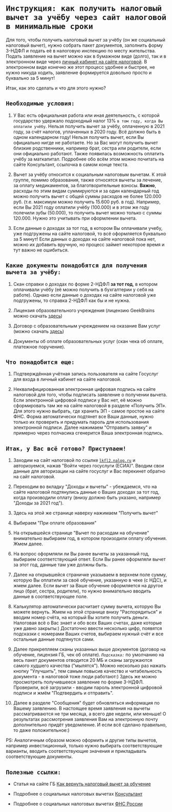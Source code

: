 # `Инструкция: как получить налоговый вычет за учёбу через сайт налоговой в минимальные сроки`

Для того, чтобы получить налоговый вычет за учёбу (он же социальный налоговый вычет), нужно собрать пакет документов, заполнить форму 3-НДФЛ и подать её в налоговую инспекцию по месту жительства. Подать заявление на вычет можно как в бумажном виде (долго), так и в электронном виде через [личный кабинет на сайте налоговой](https://lkfl2.nalog.ru). В электронном виде конечно же этот процесс удобнее и быстрее, не нужно никуда ходить, заявление формируется довольно просто и буквально за 5 минут!

Итак, как это сделать и что для этого нужно?

## `Необходимые условия:`

1. У Вас есть официальная работа или иная деятельность, с которой государство удержало подоходный налог 13% `в том году, когда Вы оплатили учёбу`. Нельзя получить вычет за учёбу, оплаченную в 2021 году, за счёт налогов, уплаченных в 2020 году. Всё должно быть в одном календарном году! Нельзя получить вычет, если Вы официально нигде не работаете. Но за Вас могут получить вычет близкие родственники, например брат, сестра или родители, если они официально работают. Также появилась возможность оплатить учёбу за маткапитал. Подробнее обо всём этом можно почитать на сайте Консультант, ссылочка в самом конце текста.

2. Вычет за учёбу относится к социальным налоговым вычетам. К этой группе, помимо образования, также относятся вычеты за лечение, за оплату медикаментов, за благотворительные взносы. **Важно**, расходы по этим видам суммируются и за один календарный год можно получить вычет с общей суммы расходов не более 120.000 руб. (т.е. максимум можно получить 15.600 руб. в год). Например, если Вы 2021 году оплатили учёбу (100.000) и в этом же году полечили зубы (50.000), то получить вычет можно только с суммы 120.000. Нужно это учитывать при оформлении вычета.

3. Если данные о доходах за тот год, в котором Вы оплачивали учебу, уже подгружены на сайте налоговой, то всё оформляется буквально за 5 минут! Если данных о доходах на сайте налоговой пока нет, можно их добавить вручную, но процесс займет некоторое время и тут важно не ошибиться.

## `Какие документы понадобятся для получения вычета за учёбу:`

1. Скан справки о доходах по форме 2-НДФЛ **за тот год**, в котором оплачивали учёбу (её можно получить в бухгалтерии у себя на работе). Однако если данные о доходах на сайте налоговой уже подгружены, то справка 2-НДФЛ как бы и не нужна.

2. Лицензия образовательного учреждения (лицензию GeekBrains можно скачать  [здесь](https://gb.ru/license.pdf?_ga=2.263305420.1171250578.1648136947-247855642.1644549909))

3. Договор с образовательным учреждением на оказание Вам услуг (можно скачать  [здесь](https://gbcdn.mrgcdn.ru/uploads/staticpage/366/asset/87f50e846f6c1335b9224adaea81c791.pdf))

4. Документы об оплате образовательных услуг (скан чека об оплате, платежное поручение). 

## `Что понадобится еще:`

1. Подтверждённая учётная запись пользователя на сайте Госуслуг для входа в личный кабинет на сайте налоговой.

2. Неквалифицированная электронная цифровая подпись на сайте налоговой для того, чтобы подписать заявление о получении вычета. Если электронной цифровой подписи у Вас нет, её можно сформировать там же на сайте налоговой в разделе «Получить ЭП». Для этого нужно выбрать, где хранить ЭП - самое простое на сайте ФНС. Форма автоматически подтянет все Ваши данные, нужно только их проверить и придумать пароль для использования электронной подписи. Далее нажимаем "Отправить заявку" и примерно через полчасика сгенерится Ваша электронная подпись. 

## `Итак, у Вас всё готово? Приступаем!`

1. Заходим на сайт налоговой по ссылке [`lkfl2.nalog.ru`](https://lkfl2.nalog.ru) и авторизуемся, нажав "Войти через госуслуги (ЕСИА)". Вводим свои данные для авторизации на сайте госуслуг и Вас перекинет обратно на сайт налоговой.

2. Переходим во вкладку "Доходы и вычеты" - убеждаемся, что на сайте налоговой подтянулись данные о Ваших доходах за тот год, когда производили оплату (внизу должно быть указано, например "Доходы за 2021 год"). 

3. Здесь на этой же странице наверху нажимаем "Получить вычет"

4. Выбираем "При оплате образования"

5. На открывшейся странице "Вычет по расходам на обучение" внимательно выбираем год, в котором произодили оплату обучения. Жмем далее.

6. На вопрос оформляли ли Вы ранее вычеты за указанный год, выбираем соответствующий ответ. Если Вы ранее оформляли вычет за этот год, данные там уже должны быть.

7. Далее на открывшейся страничке указываем в верхнем поле сумму, которую Вы оплатили за своё обучение, указанную в чеке (с НДС), и жмем далее. Если вычет за Ваше обучение оформляется на другое лицо (брат, сестра, родители), то нужно внимательно вводить данные в соответствующее поле.

8. Калькулятор автоматически расчитает сумму вычета, которую Вы можете вернуть. Жмем на этой странице внизу "Распорядиться" и вводим номер счёта, на который Вы хотите получить деньги. Налоговая всё о Вас знает и обо всех Ваших счетах, даже которые уже давно закрыты:) Достаточно ввести несколько цифр, появятся подсказки с номерами Ваших счетов, выбираем нужный счёт и все остальные данные подтянутся сами.

9. Далее прикрепляем сканы указанных выше документов (договор на обучение, лицензия ГБ, чек об оплате). *`Подсказка:`* по умолчанию на весь пакет документов отводится 20 МБ и сканы загружаются самого худшего качества ("мылятся"). Можно несколько раз нажать кнопку "Улучшить", тем самым повысив качество и читабельность документа - в налоговой тоже люди работают:) Здесь же можно просмотреть получившееся заявление по форме 3-НДФЛ. Проверили, всё загрузили - вводим пароль электронной цифровой подписи и жмём "Подтвердить и отправить".

10. Далее в разделе "Сообщения" будет обновляться информация по Вашему заявлению. В настоящее время заявления на вычеты рассматриваются не три месяца, а всего две недели, или меньше! О результатах рассмотрения заявления Вам на электронную почту дополнительно придёт уведомление. И если всё сделано правильно, то даже положительное:) 

PS: Аналогичным образом можно оформить и другие типы вычетов, например инвестиционный, только нужно выбирать соответствующие варианты, вводить соответствующие значения и прикладывать соответствующие документы. 

## `Полезные ссылки:`
* Статья на сайте ГБ [Как вернуть налоговый вычет за обучение](https://gb.ru/posts/online_education_tax_return)

* Подробнее о социальных налоговых вычетах [Консультант](http://www.consultant.ru/document/cons_doc_LAW_28165/946cbfc58c05e1392615a251973beb32dc79f94e/)

* Подробнее о социальных налоговых вычетах [ФНС России](https://www.nalog.gov.ru/rn77/taxation/taxes/ndfl/nalog_vichet/soc_nv/soc_nv_ob/)

